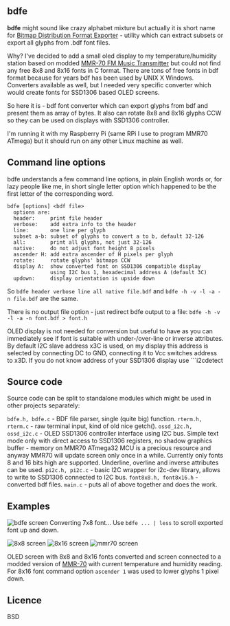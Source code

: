 bdfe
----

**bdfe** might sound like crazy alphabet mixture but actually it is short name for [Bitmap Distribution Format Exporter](http://en.wikipedia.org/wiki/Glyph_Bitmap_Distribution_Format "bdf wiki") - utility which can extract subsets or export all glyphs from .bdf font files.

Why? I've decided to add a small oled display to my temperature/humidity station based on modded [MMR-70 FM Music Transmitter](https://github.com/achilikin/mmr70mod "MMR70 mod") but could not find any free 8x8 and 8x16 fonts in C format. There are tons of free fonts in bdf format because for years bdf has been used by UNIX X Windows. Converters available as well, but I needed very specific converter which would create fonts for SSD1306 based OLED screens.

So here it is - bdf font converter which can export glyphs from bdf and present them as array of bytes. It also can rotate 8x8 and 8x16 glyphs CCW so they can be used on displays with SSD1306 controller.

I'm running it with my Raspberry Pi (same RPi I use to program MMR70 ATmega) but it should run on any other Linux machine as well.


Command line options
--------------------

bdfe understands a few command line options, in plain English words or, for lazy people like me, in short single letter option which happened to be the first letter of the corresponding word. 

```
bdfe [options] <bdf file>
  options are:
  header:     print file header
  verbose:    add extra info to the header
  line:       one line per glyph
  subset a-b: subset of glyphs to convert a to b, default 32-126
  all:        print all glyphs, not just 32-126
  native:     do not adjust font height 8 pixels
  ascender H: add extra ascender of H pixels per glyph
  rotate:     rotate glyphs' bitmaps CCW
  display A:  show converted font on SSD1306 compatible display
              using I2C bus 1, hexadecimal address A (default 3C)
  updown:     display orientation is upside down
```

So ```bdfe header verbose line all native file.bdf``` and ```bdfe -h -v -l -a -n file.bdf``` are the same.

There is no output file option - just redirect bdfe output to a file: ```bdfe -h -v -l -a -n font.bdf > font.h```
 
OLED display is not needed for conversion but useful to have as you can immediately see if font is suitable with under-/over-line or inverse attributes. By default I2C slave address x3C is used, on my display this address is selected by connecting DC to GND, connecting it to Vcc switches address to x3D. If you do not know address of your SSD1306 display use ```i2cdetect  

Source code
-----------

Source code can be split to standalone modules which might be used in other projects separately:

```bdfe.h, bdfe.c``` - BDF file parser, single (quite big) function.
```rterm.h, rterm.c``` - raw terminal input, kind of old nice getch().
```ossd_i2c.h, ossd_i2c.c``` - OLED SSD1306 controller interface using I2C bus. Simple text mode only with direct access to SSD1306 registers, no shadow graphics buffer - memory on MMR70 ATmega32 MCU is a precious resource and anyway MMR70 will update screen only once in a while. Currently only fonts 8 and 16 bits high are supported. Underline, overline and inverse attributes can be used. 
```pi2c.h, pi2c.c``` - basic I2C wrapper for i2c-dev library, allows to write to SSD1306 connected to I2C bus.
```font8x8.h, font8x16.h``` - converted bdf files.
```main.c``` - puts all of above together and does the work.

Examples
--------
![bdfe screen](http://achilikin.com/github/bdfe-01.png)
Converting 7x8 font... Use ```bdfe ... | less``` to scroll exported font up and down.

![8x8 screen](http://achilikin.com/github/font8x8.gif) ![8x16 screen](http://achilikin.com/github/font8x16.gif) ![mmr70 screen](http://achilikin.com/github/mmr70.png)

OLED screen with 8x8 and 8x16 fonts converted and screen connected to a modded version of [MMR-70](https://github.com/achilikin/mmr70mod") with current temperature and humidity reading.
For 8x16 font command option ```ascender 1``` was used to lower glyphs 1 pixel down.
  

Licence
-------
BSD
 

